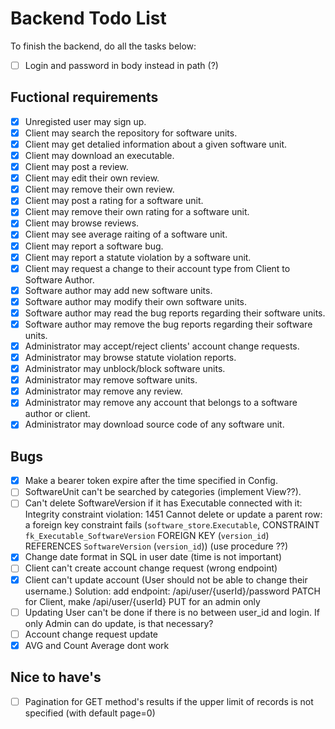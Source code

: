 # Backend Todo List
To finish the backend, do all the tasks below:

- [ ] Login and password in body instead in path (?)

## Fuctional requirements
- [x] Unregisted user may sign up.
- [x] Client may search the repository for software units.
- [x] Client may get detalied information about a given software unit.
- [x] Client may download an executable.
- [x] Client may post a review.
- [x] Client may edit their own review.
- [x] Client may remove their own review.
- [x] Client may post a rating for a software unit.
- [x] Client may remove their own rating for a software unit.
- [x] Client may browse reviews.
- [x] Client may see average raiting of a software unit.
- [x] Client may report a software bug.
- [x] Client may report a statute violation by a software unit.
- [x] Client may request a change to their account type from Client to Software Author.
- [x] Software author may add new software units.
- [x] Software author may modify their own software units.
- [x] Software author may read the bug reports regarding their software units.
- [x] Software author may remove the bug reports regarding their software units.
- [x] Administrator may accept/reject clients' account change requests.
- [x] Administrator may browse statute violation reports.
- [x] Administrator may unblock/block software units.
- [x] Administrator may remove software units.
- [x] Administrator may remove any review.
- [x] Administrator may remove any account that belongs to a software author or client.
- [x] Administrator may download source code of any software unit.

## Bugs
- [x] Make a bearer token expire after the time specified in Config.
- [ ] SoftwareUnit can't be searched by categories (implement View??).
- [ ] Can't delete SoftwareVersion if it has Executable connected with it: Integrity constraint violation: 1451 Cannot delete or update a parent row: a foreign key constraint fails (`software_store`.`Executable`, CONSTRAINT `fk_Executable_SoftwareVersion` FOREIGN KEY (`version_id`) REFERENCES `SoftwareVersion` (`version_id`))  (use procedure ??)
- [x] Change date format in SQL in user date (time is not important)
- [ ] Client can't create account change request (wrong endpoint)
- [x] Client can't update account (User should not be able to change their username.) Solution: add endpoint: /api/user/{userId}/password PATCH for Client, make /api/user/{userId} PUT for an admin only 
- [ ] Updating User can't be done if there is no between user_id and login. If only Admin can do update, is that necessary?
- [ ] Account change request update
- [x] AVG and Count Average dont work

## Nice to have's
- [ ] Pagination for GET method's results if the upper limit of records is not specified (with default page=0)